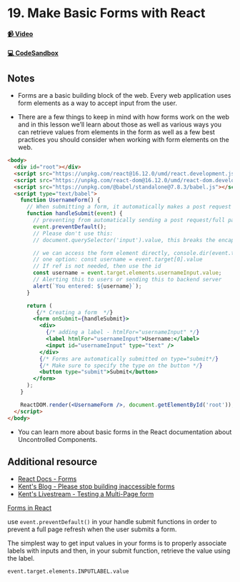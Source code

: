 # 19. Make Basic Forms with React

#### [📹 Video](https://egghead.io/lessons/react-v2-19-make-basic-forms-with-react?pl=a-beginners-guide-to-react-v2-6c4d)

#### [💻 CodeSandbox](https://codesandbox.io/s/github/kentcdodds/beginners-guide-to-react/tree/codesandbox/19-basic-forms?from-embed)

## Notes

- Forms are a basic building block of the web. Every web application uses form elements as a way to accept input from the user.

- There are a few things to keep in mind with how forms work on the web and in this lesson we’ll learn about those as well as various ways you can retrieve values from elements in the form as well as a few best practices you should consider when working with form elements on the web.

```html
<body>
  <div id="root"></div>
  <script src="https://unpkg.com/react@16.12.0/umd/react.development.js"></script>
  <script src="https://unpkg.com/react-dom@16.12.0/umd/react-dom.development.js"></script>
  <script src="https://unpkg.com/@babel/standalone@7.8.3/babel.js"></script>
  <script type="text/babel">
    function UsernameForm() {
      // When submitting a form, it automatically makes a post request with the data
      function handleSubmit(event) {
        // preventing from automatically sending a post request/full page refresh
        event.preventDefault();
        // Please don't use this:
        // document.querySelector('input').value, this breaks the encapsulation

        // we can access the form element directly, console.dir(event.target)
        // one option: const username = event.target[0].value
        // If ref is not needed, then use the id
        const username = event.target.elements.usernameInput.value;
        // Alerting this to users or sending this to backend server
        alert(`You entered: ${username}`);
      }

      return (
         {/* Creating a form  */}
        <form onSubmit={handleSubmit}>
          <div>
            {/* adding a label - htmlFor="usernameInput" */}
            <label htmlFor="usernameInput">Username:</label>
            <input id="usernameInput" type="text" />
          </div>
          {/* Forms are automatically submitted on type="submit*/}
          {/* Make sure to specify the type on the button */}
          <button type="submit">Submit</button>
        </form>
      );
    }

    ReactDOM.render(<UsernameForm />, document.getElementById('root'));
  </script>
</body>
```

- You can learn more about basic forms in the React documentation about Uncontrolled Components.

## Additional resource

- [React Docs - Forms](https://reactjs.org/docs/forms.html)
- [Kent's Blog - Please stop building inaccessible forms](https://kentcdodds.com/blog/please-stop-building-inaccessible-forms-and-how-to-fix-them)
- [Kent's Livestream - Testing a Multi-Page form](https://www.youtube.com/watch?v=9xaJ78qEJCM)

<TimeStamp start="0:55" end="1:00">
  
  [Forms in React](https://reactjs.org/docs/forms.html)
  
</TimeStamp>

<TimeStamp start="2:00" end="2:10">
  
  use `event.preventDefault()` in your handle submit functions in order to prevent a full page refresh when the user submits a form.
  
</TimeStamp>

<TimeStamp start="7:30" end="7:35">
  
  The simplest way to get input values in your forms is to properly associate labels with inputs and then, in your submit function, retrieve the value using the label. 

  `event.target.elements.INPUTLABEL.value`
  
</TimeStamp>
